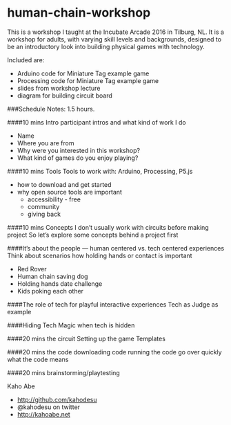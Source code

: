 # human-chain-workshop

This is a workshop I taught at the Incubate Arcade 2016 in Tilburg, NL. 
It is a workshop for adults, with varying skill levels and backgrounds, 
designed to be an introductory look into building physical games with technology. 

Included are: 
* Arduino code for Miniature Tag example game
* Processing code for Miniature Tag example game
* slides from workshop lecture
* diagram for building circuit board

###Schedule Notes: 
1.5 hours. 

####10 mins Intro
participant intros and what kind of work I do
* Name
* Where you are from
* Why were you interested in this workshop? 
* What kind of games do you enjoy playing? 

####10 mins Tools
Tools to work with: Arduino, Processing, P5.js
* how to download and get started
* why open source tools are important
    * accessibility - free
    * community
    * giving back

####10 mins Concepts
I don’t usually work with circuits before making project
So let’s explore some concepts behind a project first

####It’s about the people — human centered vs. tech centered experiences
Think about scenarios how holding hands or contact is important
* Red Rover
* Human chain saving dog
* Holding hands date challenge
* Kids poking each other

####The role of tech for playful interactive experiences
Tech as Judge as example

####Hiding Tech
Magic when tech is hidden

####20 mins the circuit
Setting up the game
Templates

####20 mins the code
downloading code
running the code
go over quickly what the code means

####20 mins brainstorming/playtesting



Kaho Abe

* http://github.com/kahodesu
* @kahodesu on twitter
* http://kahoabe.net
